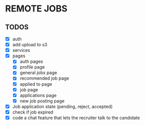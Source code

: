 # REMOTE JOBS

## TODOS
- [x] auth
- [x] add upload to s3
- [x] services
- [x] pages
    - [x] auth pages
    - [x] profile page
    - [x] general jobs page
    - [x] recommended job page
    - [x] applied to page
    - [x] job page
    - [x] applications page
    - [x] new job posting page
- [x] Job application state (pending, reject, accepted)
- [x] check if job expired
- [x] code a chat feature that lets the recruiter talk to the candidate
